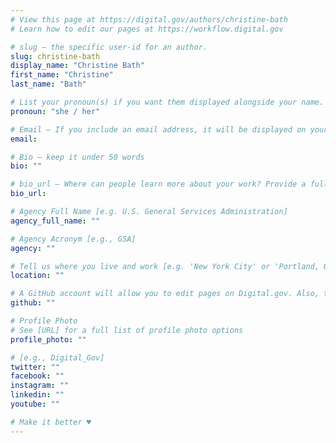 ```yaml
---
# View this page at https://digital.gov/authors/christine-bath
# Learn how to edit our pages at https://workflow.digital.gov

# slug — the specific user-id for an author.
slug: christine-bath
display_name: "Christine Bath"
first_name: "Christine"
last_name: "Bath"

# List your pronoun(s) if you want them displayed alongside your name. If blank, we'll use just your name. Learn more http://mypronouns.org
pronoun: "she / her"

# Email — If you include an email address, it will be displayed on your profile page
email: 

# Bio — keep it under 50 words
bio: ""

# bio_url — Where can people learn more about your work? Provide a full URL [e.g. 'https://www.example.gov/']
bio_url: 

# Agency Full Name [e.g. U.S. General Services Administration]
agency_full_name: ""

# Agency Acronym [e.g., GSA]
agency: ""

# Tell us where you live and work [e.g. 'New York City' or 'Portland, OR']
location: ""

# A GitHub account will allow you to edit pages on Digital.gov. Also, the image used in your GitHub account can be used to populate your digital.gov profile photo. Learn more about getting a Github account at [URL]
github: ""

# Profile Photo
# See [URL] for a full list of profile photo options
profile_photo: ""

# [e.g., Digital_Gov]
twitter: ""
facebook: ""
instagram: ""
linkedin: ""
youtube: ""

# Make it better ♥
---
```

